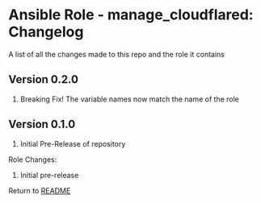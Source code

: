 Ansible Role - manage_cloudflared: Changelog
=====================================
A list of all the changes made to this repo and the role it contains

Version 0.2.0
-------------

1. Breaking Fix! The variable names now match the name of the role

Version 0.1.0
-------------

1. Initial Pre-Release of repository

Role Changes:

1. Initial pre-release

Return to [README](README.md)

